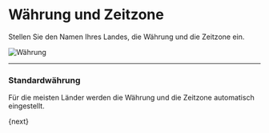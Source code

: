 <!-- add-breadcrumbs -->
# Währung und Zeitzone


Stellen Sie den Namen Ihres Landes, die Währung und die Zeitzone ein.

<img alt="Währung" class="screenshot" src="{{docs_base_url}}/v13/assets/img/setup-wizard/step-2.png">

---

### Standardwährung

Für die meisten Länder werden die Währung und die Zeitzone automatisch eingestellt.

{next}
